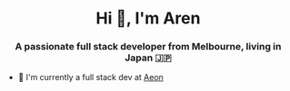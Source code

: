 <h1 align="center">Hi 👋, I'm Aren</h1>
<h3 align="center">A passionate full stack developer from Melbourne, living in Japan 🇯🇵</h3>

- 🔭 I'm currently a full stack dev at [Aeon](https://aeon.co/)
